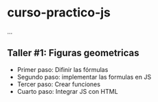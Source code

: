 # curso-practico-js

...
## Taller #1: Figuras geometricas

- Primer paso: Difinir las fórmulas
- Segundo paso: implementar las formulas en JS
- Tercer paso: Crear funciones
- Cuarto paso: Integrar JS con HTML
